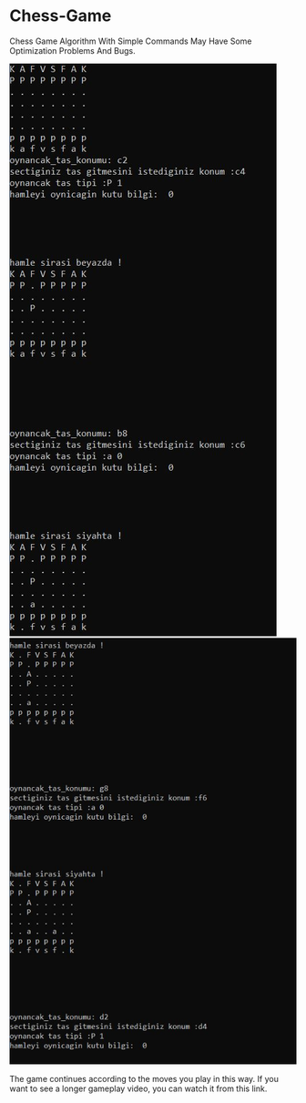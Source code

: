 # Chess-Game
Chess Game Algorithm With Simple Commands May Have Some Optimization Problems And Bugs.


![image alt](https://github.com/HalitKosemen/Chess-Game/blob/e21ebe3a5d63bc8d2b746afef80857249d8662ff/Cheess-Game/chess1.JPG)
![image alt](https://github.com/HalitKosemen/Chess-Game/blob/514a7c8f04e580d8e8f71bca14f50b6f3fef4d55/Cheess-Game/chess2.JPG)


The game continues according to the moves you play in this way. If you want to see a longer gameplay video, you can watch it from this link.


